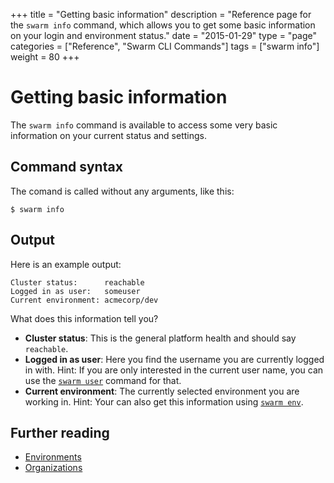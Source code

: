 +++
title = "Getting basic information"
description = "Reference page for the `swarm info` command, which allows you to get some basic information on your login and environment status."
date = "2015-01-29"
type = "page"
categories = ["Reference", "Swarm CLI Commands"]
tags = ["swarm info"]
weight = 80
+++

# Getting basic information

The `swarm info` command is available to access some very basic information on your current status and settings.

## Command syntax

The comand is called without any arguments, like this:

```nohighlight
$ swarm info
```

## Output

Here is an example output:

```nohighlight
Cluster status:      reachable
Logged in as user:   someuser
Current environment: acmecorp/dev
```

What does this information tell you?

* __Cluster status__: This is the general platform health and should say `reachable`.
* __Logged in as user__: Here you find the username you are currently logged in with. Hint: If you are only interested in the current user name, you can use the [`swarm user`](/reference/cli/user/) command for that.
* __Current environment__: The currently selected environment you are working in. Hint: Your can also get this information using [`swarm env`](/reference/cli/env/).

## Further reading

* [Environments](/reference/cli/env/)
* [Organizations](/reference/cli/org/)
